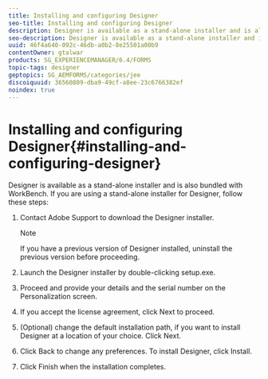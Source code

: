 ```yaml
---
title: Installing and configuring Designer
seo-title: Installing and configuring Designer
description: Designer is available as a stand-alone installer and is also bundled with Workbench. Learn how to install stand-alone Designer.  
seo-description: Designer is available as a stand-alone installer and is also bundled with Workbench. Learn how to install stand-alone Designer.  
uuid: 46f4a640-092c-46db-a0b2-8e25501a00b9
contentOwner: gtalwar
products: SG_EXPERIENCEMANAGER/6.4/FORMS
topic-tags: designer
geptopics: SG_AEMFORMS/categories/jee
discoiquuid: 36560809-dba9-49cf-a8ee-23c6766382ef
noindex: true
---
```


# Installing and configuring Designer{#installing-and-configuring-designer}

Designer is available as a stand-alone installer and is also bundled with WorkBench. If you are using a stand-alone installer for Designer, follow these steps:

1. Contact Adobe Support to download the Designer installer.

   >[!NOTE]
   >
   >If you have a previous version of Designer installed, uninstall the previous version before proceeding.

1. Launch the Designer installer by double-clicking setup.exe.
1. Proceed and provide your details and the serial number on the Personalization screen.
1. If you accept the license agreement, click Next to proceed.
1. (Optional) change the default installation path, if you want to install Designer at a location of your choice. Click Next.
1. Click Back to change any preferences. To install Designer, click Install.
1. Click Finish when the installation completes.

